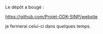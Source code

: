Le dépôt a bougé : 

https://github.com/Projet-ODK-SINP/website

je fermerai celui-ci dans quelques temps.
